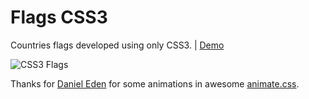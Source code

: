 Flags CSS3
===========

Countries flags developed using only CSS3. | [Demo](http://raphaelfabeni.github.io/flags-css3)

![CSS3 Flags](https://cloud.githubusercontent.com/assets/1345662/4113601/89ee9eca-3251-11e4-8986-dd99ec515595.png)

Thanks for [Daniel Eden](https://twitter.com/_dte) for some animations in awesome [animate.css](http://daneden.github.io/animate.css/).

